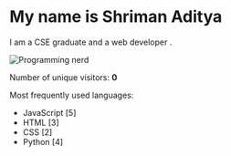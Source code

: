 # My name is Shriman Aditya

I am a CSE graduate and a web developer .

![Programming nerd](https://i.imgur.com/YxLZOjO.jpg)

Number of unique visitors: **0**

Most frequently used languages:
- JavaScript [5]
- HTML [3]
- CSS [2]
- Python [4]


